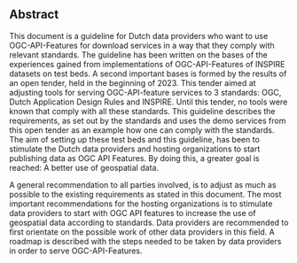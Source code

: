 ## Abstract

This document is a guideline for Dutch data providers who want to use OGC-API-Features for download services in a way that they comply with relevant standards.
The guideline has been written on the bases of the experiences gained from implementations of OGC-API-Features of INSPIRE datasets on test beds.
A second important bases is formed by the results of an open tender, held in the beginning of 2023. 
This tender aimed at adjusting tools for serving OGC-API-feature services to 3 standards: OGC, Dutch Application Design Rules and INSPIRE. Until this tender, no tools were known that comply with all these standards.
This guideline describes the requirements, as set out by the standards and uses the demo services from this open tender as an example how one can comply with the standards.
The aim of setting up these test beds and this guideline, has been to stimulate the Dutch data providers and hosting organizations to start publishing data as OGC API Features.
By doing this, a greater goal is reached: A better use of geospatial data.

A general recommendation to all parties involved, is to adjust as much as possible to the existing requirements as stated in this document.
The most important recommendations for the hosting organizations is to stimulate data providers to start with OGC API features to increase the use of geospatial data according to standards.
Data providers are recommended to first orientate on the possible work of other data providers in this field. A roadmap is described with the steps needed to be taken by data providers in order to serve OGC-API-Features.
